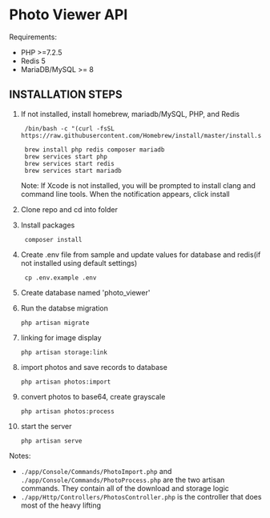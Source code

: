 # Photo Viewer API

Requirements:
- PHP >=7.2.5
- Redis 5
- MariaDB/MySQL >= 8

## INSTALLATION STEPS

1) If not installed, install homebrew, mariadb/MySQL, PHP, and Redis

    ```
     /bin/bash -c "(curl -fsSL https://raw.githubusercontent.com/Homebrew/install/master/install.sh)"

     brew install php redis composer mariadb
     brew services start php
     brew services start redis
     brew services start mariadb
    ```
    Note: If Xcode is not installed, you will be prompted to install clang and command line tools. When the notification appears, click install
2) Clone repo and cd into folder

3) Install packages

     ` composer install`
3) Create .env file from sample and update values for database and redis(if not installed using default settings)

    ` cp .env.example .env`


4) Create database named 'photo_viewer'

5) Run the databse migration

    `php artisan migrate`

6) linking for image display

    `php artisan storage:link`

7) import photos and save records to database

    `php artisan photos:import`

8) convert photos to base64, create grayscale

    `php artisan photos:process`

9) start the server

    `php artisan serve`


Notes:

-  `./app/Console/Commands/PhotoImport.php` and `./app/Console/Commands/PhotoProcess.php` are the two artisan commands. They contain all of the download and storage logic
- `./app/Http/Controllers/PhotosController.php` is the controller that does most of the heavy lifting
